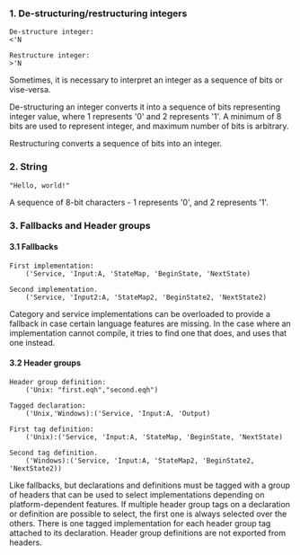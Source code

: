 ﻿### 1. De-structuring/restructuring integers
    De-structure integer:
    <'N

    Restructure integer:
    >'N

Sometimes, it is necessary to interpret an integer as a sequence of bits or
vise-versa.

De-structuring an integer converts it into a sequence of bits representing integer value, where 1 represents '0' and 2 represents '1'. A minimum of 8 bits are used to represent integer, and maximum number of bits is arbitrary.

Restructuring converts a sequence of bits into an integer.

### 2. String
    "Hello, world!"

A sequence of 8-bit characters - 1 represents '0', and 2 represents '1'.

### 3. Fallbacks and Header groups
#### 3.1 Fallbacks
    First implementation:
        ('Service, 'Input:A, 'StateMap, 'BeginState, 'NextState)

    Second implementation.
        ('Service, 'Input2:A, 'StateMap2, 'BeginState2, 'NextState2)

Category and service implementations can be overloaded to provide a
fallback in case certain language features are missing. In the case
where an implementation cannot compile, it tries to find one that
does, and uses that one instead.

#### 3.2 Header groups
    Header group definition:
        ('Unix: "first.eqh","second.eqh")

    Tagged declaration:
        ('Unix,'Windows):('Service, 'Input:A, 'Output)

    First tag definition:
        ('Unix):('Service, 'Input:A, 'StateMap, 'BeginState, 'NextState)

    Second tag definition.
        ('Windows):('Service, 'Input:A, 'StateMap2, 'BeginState2, 'NextState2))

Like fallbacks, but declarations and definitions must be tagged with a group of headers that can be used to select implementations depending on platform-dependent features. If multiple header group tags on a declaration or definition are possible to select, the first one is always selected over the others. There is one tagged implementation for each header group tag attached to its declaration. Header group definitions are not exported from headers.